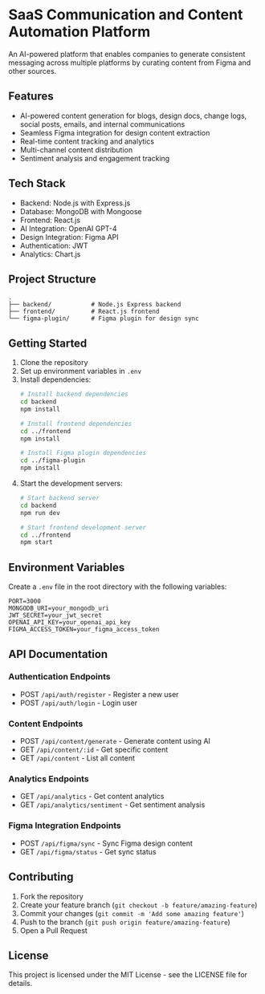 # SaaS Communication and Content Automation Platform

An AI-powered platform that enables companies to generate consistent messaging across multiple platforms by curating content from Figma and other sources.

## Features

- AI-powered content generation for blogs, design docs, change logs, social posts, emails, and internal communications
- Seamless Figma integration for design content extraction
- Real-time content tracking and analytics
- Multi-channel content distribution
- Sentiment analysis and engagement tracking

## Tech Stack

- Backend: Node.js with Express.js
- Database: MongoDB with Mongoose
- Frontend: React.js
- AI Integration: OpenAI GPT-4
- Design Integration: Figma API
- Authentication: JWT
- Analytics: Chart.js

## Project Structure

```
.
├── backend/           # Node.js Express backend
├── frontend/          # React.js frontend
└── figma-plugin/      # Figma plugin for design sync
```

## Getting Started

1. Clone the repository
2. Set up environment variables in `.env`
3. Install dependencies:
   ```bash
   # Install backend dependencies
   cd backend
   npm install

   # Install frontend dependencies
   cd ../frontend
   npm install

   # Install Figma plugin dependencies
   cd ../figma-plugin
   npm install
   ```
4. Start the development servers:
   ```bash
   # Start backend server
   cd backend
   npm run dev

   # Start frontend development server
   cd ../frontend
   npm start
   ```

## Environment Variables

Create a `.env` file in the root directory with the following variables:

```
PORT=3000
MONGODB_URI=your_mongodb_uri
JWT_SECRET=your_jwt_secret
OPENAI_API_KEY=your_openai_api_key
FIGMA_ACCESS_TOKEN=your_figma_access_token
```

## API Documentation

### Authentication Endpoints

- POST `/api/auth/register` - Register a new user
- POST `/api/auth/login` - Login user

### Content Endpoints

- POST `/api/content/generate` - Generate content using AI
- GET `/api/content/:id` - Get specific content
- GET `/api/content` - List all content

### Analytics Endpoints

- GET `/api/analytics` - Get content analytics
- GET `/api/analytics/sentiment` - Get sentiment analysis

### Figma Integration Endpoints

- POST `/api/figma/sync` - Sync Figma design content
- GET `/api/figma/status` - Get sync status

## Contributing

1. Fork the repository
2. Create your feature branch (`git checkout -b feature/amazing-feature`)
3. Commit your changes (`git commit -m 'Add some amazing feature'`)
4. Push to the branch (`git push origin feature/amazing-feature`)
5. Open a Pull Request

## License

This project is licensed under the MIT License - see the LICENSE file for details.